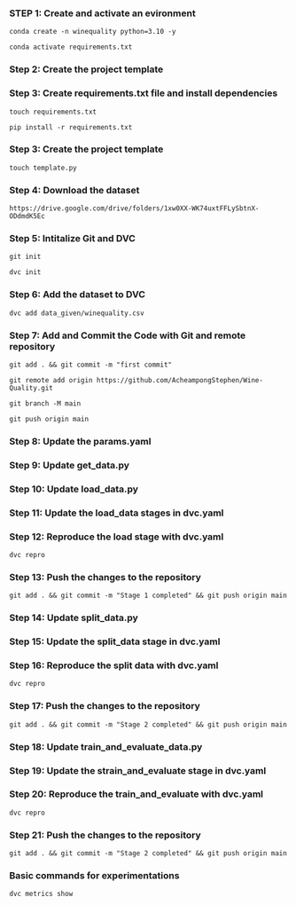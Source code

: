 ### STEP 1: Create and activate an evironment

```
conda create -n winequality python=3.10 -y
```

```
conda activate requirements.txt
```

### Step 2: Create the project template

### Step 3: Create requirements.txt file and install dependencies

```
touch requirements.txt
```

```
pip install -r requirements.txt
```

### Step 3: Create the project template

```
touch template.py
```

### Step 4: Download the dataset

```
https://drive.google.com/drive/folders/1xw0XX-WK74uxtFFLySbtnX-ODdmdK5Ec
```

### Step 5: Intitalize Git and DVC

```
git init
```

```
dvc init
```

### Step 6: Add the dataset to DVC

```
dvc add data_given/winequality.csv
```

### Step 7: Add and Commit the Code with Git and remote repository

```
git add . && git commit -m "first commit"
```

```
git remote add origin https://github.com/AcheampongStephen/Wine-Quality.git
```

```
git branch -M main
```

```
git push origin main
```

### Step 8: Update the params.yaml

### Step 9: Update get_data.py

### Step 10: Update load_data.py

### Step 11: Update the load_data stages in dvc.yaml

### Step 12: Reproduce the load stage with dvc.yaml

```
dvc repro
```

### Step 13: Push the changes to the repository

```
git add . && git commit -m "Stage 1 completed" && git push origin main
```

### Step 14: Update split_data.py

### Step 15: Update the split_data stage in dvc.yaml

### Step 16: Reproduce the split data with dvc.yaml

```
dvc repro
```

### Step 17: Push the changes to the repository

```
git add . && git commit -m "Stage 2 completed" && git push origin main
```

### Step 18: Update train_and_evaluate_data.py

### Step 19: Update the strain_and_evaluate stage in dvc.yaml

### Step 20: Reproduce the train_and_evaluate with dvc.yaml

```
dvc repro
```

### Step 21: Push the changes to the repository

```
git add . && git commit -m "Stage 2 completed" && git push origin main
```

### Basic commands for experimentations

```
dvc metrics show
```
